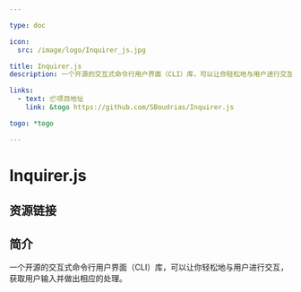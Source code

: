 ```yaml
---

type: doc

icon:
  src: /image/logo/Inquirer_js.jpg

title: Inquirer.js
description: 一个开源的交互式命令行用户界面（CLI）库，可以让你轻松地与用户进行交互，获取用户输入并做出相应的处理。

links:
  - text: 📦项目地址
    link: &togo https://github.com/SBoudrias/Inquirer.js

togo: *togo

---
```


<ShowLogo />

# Inquirer.js

<ShowBreadcrumb />

## 资源链接

<ShowLinks />

## 简介

一个开源的交互式命令行用户界面（CLI）库，可以让你轻松地与用户进行交互，获取用户输入并做出相应的处理。